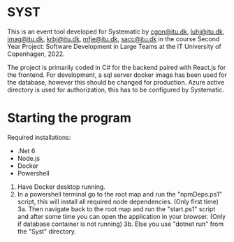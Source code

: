 # SYST
This is an event tool developed for Systematic by cgon@itu.dk, luhj@itu.dk, imag@itu.dk, krbj@itu.dk, mfje@itu.dk, sacc@itu.dk in the course Second Year Project: Software Development in Large Teams at the IT University of Copenhagen, 2022.

The project is primarily coded in C# for the backend paired with React.js for the frontend.
For development, a sql server docker image has been used for the database, however this should be changed for production.
Azure active directory is used for authorization, this has to be configured by Systematic.

# Starting the program
Required installations:
  - .Net 6
  - Node.js
  - Docker
  - Powershell

1. Have Docker desktop running.
2. In a powershell terminal go to the root map and run the "npmDeps.ps1" script, this will install all required node dependencies. (Only first time)
3a. Then navigate back to the root map and run the "start.ps1" script and after some time you can open the application in your browser. (Only if database container is not running)
3b. Else you use "dotnet run" from the "Syst" directory.
